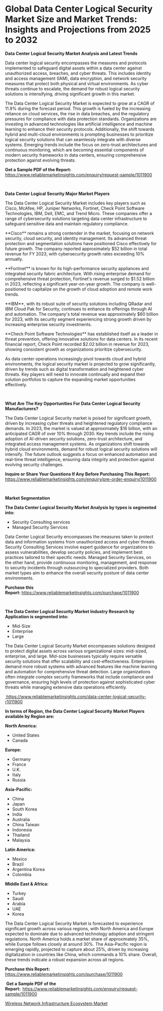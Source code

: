 <p><h1>Global Data Center Logical Security Market Size and Market Trends: Insights and Projections from 2025 to 2032</h1></p><p><strong>Data Center Logical Security Market Analysis and Latest Trends</strong></p>
<p><p>Data center logical security encompasses the measures and protocols implemented to safeguard digital assets within a data center against unauthorized access, breaches, and cyber threats. This includes identity and access management (IAM), data encryption, and network security measures that protect both physical and virtual environments. As cyber threats continue to escalate, the demand for robust logical security solutions is intensifying, driving significant growth in this market.</p><p>The Data Center Logical Security Market is expected to grow at a CAGR of 11.9% during the forecast period. This growth is fueled by the increasing reliance on cloud services, the rise in data breaches, and the regulatory pressures for compliance with data protection standards. Organizations are investing in advanced technologies like artificial intelligence and machine learning to enhance their security protocols. Additionally, the shift towards hybrid and multi-cloud environments is prompting businesses to prioritize logical security solutions that can seamlessly integrate with diverse systems. Emerging trends include the focus on zero-trust architectures and continuous monitoring, which are becoming essential components of modern security frameworks in data centers, ensuring comprehensive protection against evolving threats.</p></p>
<p><strong>Get a Sample PDF of the Report:&nbsp;</strong> <a href="https://www.reliablemarketinsights.com/enquiry/request-sample/1011900?utm_campaign=3186&utm_medium=2&utm_source=Github&utm_content=ia&utm_term=06032025&utm_id=data-center-logical-security">https://www.reliablemarketinsights.com/enquiry/request-sample/1011900</a></p>
<p>&nbsp;</p>
<p><strong>Data Center Logical Security Major Market Players</strong></p>
<p><p>The Data Center Logical Security Market includes key players such as Cisco, McAfee, HP, Juniper Networks, Fortinet, Check Point Software Technologies, IBM, Dell, EMC, and Trend Micro. These companies offer a range of cybersecurity solutions targeting data center infrastructure to safeguard sensitive data and maintain regulatory compliance.</p><p>**Cisco** remains a strong contender in the market, focusing on network security, cloud security, and identity management. Its advanced threat protection and segmentation solutions have positioned Cisco effectively for future growth. The company reported approximately $52 billion in total revenue for FY 2023, with cybersecurity growth rates exceeding 10% annually.</p><p>**Fortinet** is known for its high-performance security appliances and integrated security fabric architecture. With rising enterprise demand for comprehensive threat protection, Fortinet's revenue surged to $1.52 billion in 2023, reflecting a significant year-on-year growth. The company is well-positioned to capitalize on the growth of cloud adoption and remote work trends.</p><p>**IBM**, with its robust suite of security solutions including QRadar and IBM Cloud Pak for Security, continues to enhance its offerings through AI and automation. The company's total revenue was approximately $60 billion for 2023, with its security segment experiencing strong growth driven by increasing enterprise security investments.</p><p>**Check Point Software Technologies** has established itself as a leader in threat prevention, offering innovative solutions for data centers. In its recent financial report, Check Point recorded $2.02 billion in revenue for 2023, showing consistent growth as organizations prioritize cybersecurity.</p><p>As data center operations increasingly pivot towards cloud and hybrid environments, the logical security market is projected to grow significantly, driven by trends such as digital transformation and heightened cyber threats. Key players will need to innovate continually and expand their solution portfolios to capture the expanding market opportunities effectively.</p></p>
<p>&nbsp;</p>
<p><strong>What Are The Key Opportunities For Data Center Logical Security Manufacturers?</strong></p>
<p><p>The Data Center Logical Security market is poised for significant growth, driven by increasing cyber threats and heightened regulatory compliance demands. In 2023, the market is valued at approximately $16 billion, with an anticipated CAGR of over 10% through 2030. Key trends include the rising adoption of AI-driven security solutions, zero-trust architecture, and integrated access management systems. As organizations shift towards hybrid cloud environments, demand for robust logical security solutions will intensify. The future outlook suggests a focus on enhanced automation and real-time threat intelligence, ensuring data integrity and protection against evolving security challenges.</p></p>
<p><strong>Inquire or Share Your Questions If Any Before Purchasing This Report:</strong> <a href="https://www.reliablemarketinsights.com/enquiry/pre-order-enquiry/1011900?utm_campaign=3186&utm_medium=2&utm_source=Github&utm_content=ia&utm_term=06032025&utm_id=data-center-logical-security">https://www.reliablemarketinsights.com/enquiry/pre-order-enquiry/1011900</a></p>
<p>&nbsp;</p>
<p><strong>Market Segmentation</strong></p>
<p><strong>The Data Center Logical Security Market Analysis by types is segmented into:</strong></p>
<p><ul><li>Security Consulting services</li><li>Managed Security Services</li></ul></p>
<p><p>Data Center Logical Security encompasses the measures taken to protect data and information systems from unauthorized access and cyber threats. Security Consulting Services involve expert guidance for organizations to assess vulnerabilities, develop security policies, and implement best practices tailored to their specific needs. Managed Security Services, on the other hand, provide continuous monitoring, management, and response to security incidents through outsourcing to specialized providers. Both market types aim to enhance the overall security posture of data center environments.</p></p>
<p><strong>Purchase this Report:&nbsp;</strong><a href="https://www.reliablemarketinsights.com/purchase/1011900?utm_campaign=3186&utm_medium=2&utm_source=Github&utm_content=ia&utm_term=06032025&utm_id=data-center-logical-security">https://www.reliablemarketinsights.com/purchase/1011900</a></p>
<p>&nbsp;</p>
<p><strong>The Data Center Logical Security Market Industry Research by Application is segmented into:</strong></p>
<p><ul><li>Mid-Size</li><li>Enterprise</li><li>Large</li></ul></p>
<p><p>The Data Center Logical Security Market encompasses solutions designed to protect digital assets across various organizational sizes: mid-sized, enterprise, and large. Mid-size businesses typically require versatile security solutions that offer scalability and cost-effectiveness. Enterprises demand more robust systems with advanced features like machine learning and automation for comprehensive threat detection. Large organizations often integrate complex security frameworks that include compliance and governance, ensuring high levels of protection against sophisticated cyber threats while managing extensive data operations efficiently.</p></p>
<p><a href="https://www.reliablemarketinsights.com/data-center-logical-security-r1011900?utm_campaign=3186&utm_medium=2&utm_source=Github&utm_content=ia&utm_term=06032025&utm_id=data-center-logical-security">&nbsp;https://www.reliablemarketinsights.com/data-center-logical-security-r1011900</a></p>
<p><strong>In terms of Region, the Data Center Logical Security Market Players available by Region are:</strong></p>
<p>
    <p> <strong> North America: </strong>
        <ul>
            <li>United States</li>
            <li>Canada</li>
        </ul>
        </p> 
    <p> <strong> Europe: </strong>
        <ul>
            <li>Germany</li>
            <li>France</li>
            <li>U.K.</li>
            <li>Italy</li>
            <li>Russia</li>
        </ul>
        </p> 
    <p> <strong> Asia-Pacific: </strong>
        <ul>
            <li>China</li>
            <li>Japan</li>
            <li>South Korea</li>
            <li>India</li>
            <li>Australia</li>
            <li>China Taiwan</li>
            <li>Indonesia</li>
            <li>Thailand</li>
            <li>Malaysia</li>
        </ul>
        </p> 
    <p> <strong> Latin America: </strong>
        <ul>
            <li>Mexico</li>
            <li>Brazil</li>
            <li>Argentina Korea</li>
            <li>Colombia</li>
        </ul>
        </p> 
    <p> <strong> Middle East & Africa: </strong>
        <ul>
            <li>Turkey</li>
            <li>Saudi</li>
            <li>Arabia</li>
            <li>UAE</li>
            <li>Korea</li>
        </ul>
    </p>
    </p>
<p><p>The Data Center Logical Security Market is forecasted to experience significant growth across various regions, with North America and Europe expected to dominate due to advanced technology adoption and stringent regulations. North America holds a market share of approximately 35%, while Europe follows closely at around 30%. The Asia-Pacific region is emerging rapidly, projected to capture about 25%, driven by increasing digitalization in countries like China, which commands a 10% share. Overall, these trends indicate a robust expansion across all regions.</p></p>
<p><strong>Purchase this Report: </strong><a href="https://www.reliablemarketinsights.com/purchase/1011900?utm_campaign=3186&utm_medium=2&utm_source=Github&utm_content=ia&utm_term=06032025&utm_id=data-center-logical-security">https://www.reliablemarketinsights.com/purchase/1011900</a></p>
<p>&nbsp;<strong>Get a Sample PDF of the Report:&nbsp;&nbsp;</strong><a href="https://www.reliablemarketinsights.com/enquiry/request-sample/1011900?utm_campaign=3186&utm_medium=2&utm_source=Github&utm_content=ia&utm_term=06032025&utm_id=data-center-logical-security">https://www.reliablemarketinsights.com/enquiry/request-sample/1011900</a></p>
<p><strong></strong></p>
<p><p><a href="https://github.com/guinoopandam/Market-Research-Report-List-1/blob/main/wireless-network-infrastructure-ecosystem-market.md?utm_campaign=3186&utm_medium=2&utm_source=Github&utm_content=ia&utm_term=06032025&utm_id=data-center-logical-security">Wireless Network Infrastructure Ecosystem Market</a></p></p>